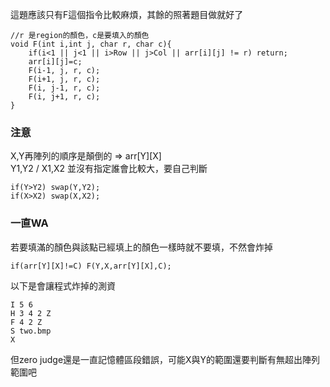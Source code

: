 這題應該只有F這個指令比較麻煩，其餘的照著題目做就好了  
```
//r 是region的顏色，c是要填入的顏色
void F(int i,int j, char r, char c){
	if(i<1 || j<1 || i>Row || j>Col || arr[i][j] != r) return;
	arr[i][j]=c;
	F(i-1, j, r, c);
	F(i+1, j, r, c);
	F(i, j-1, r, c);
	F(i, j+1, r, c);
}
```
### 注意
X,Y再陣列的順序是顛倒的 => arr[Y][X]  
Y1,Y2 / X1,X2 並沒有指定誰會比較大，要自己判斷  
```
if(Y>Y2) swap(Y,Y2);
if(X>X2) swap(X,X2);
```

### 一直WA
若要填滿的顏色與該點已經填上的顏色一樣時就不要填，不然會炸掉
```
if(arr[Y][X]!=C) F(Y,X,arr[Y][X],C);
```
以下是會讓程式炸掉的測資
```
I 5 6
H 3 4 2 Z
F 4 2 Z
S two.bmp
X
```
但zero judge還是一直記憶體區段錯誤，可能X與Y的範圍還要判斷有無超出陣列範圍吧

